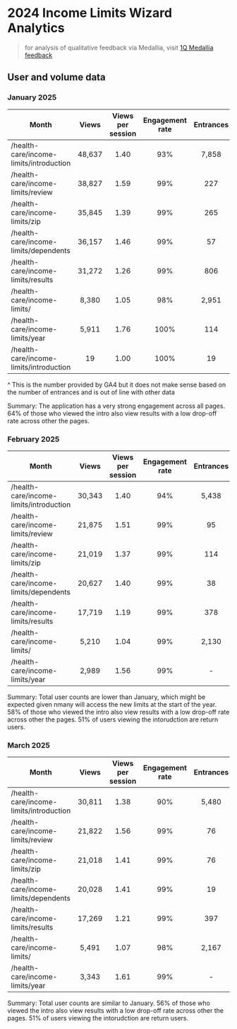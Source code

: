 # 2024 Income Limits Wizard Analytics

> for analysis of qualitative feedback via Medallia, visit [1Q Medallia feedback](https://github.com/department-of-veterans-affairs/va.gov-team/blob/master/products/income-limits-app/analytics/1q2025-medallia.md#medallia-feedback---1q-2025)

## User and volume data

### January 2025

|  Month	 | 	 Views 	 | 	 Views per session 	 | 	Engagement rate	 | 	 Entrances 	 | 	 Exits 	 | 	 Returning users 	 | 	 Total users 	 | 
|	---	|	 :---:	|	 :---:	|	 :---:	|	 :---: 	|	  :---: 	|	 :---:	|	  :---:	|
 | 	 /health-care/income-limits/introduction 	 | 	 48,637	 | 	 1.40 	 | 	93%	 | 	 7,858 	 | 	 7,230 	 | 	 15,980 	 | 	 28,622 	 | 
 | 	 /health-care/income-limits/review 	 | 	 38,827 	 | 	 1.59 	 | 	99%	 | 	 227 	 | 	 507 	 | 	 12,251 	 | 	 21,574 	 | 
 | 	 /health-care/income-limits/zip 	 | 	 35,845	 | 	 1.39 	 | 	99%	 | 	 265 	 | 	 636 	 | 	 13,108 	 | 	 23,028 	 | 
 | 	 /health-care/income-limits/dependents 	 | 	 36,157	 | 	 1.46 	 | 	99%	 | 	 57 	 | 	 321 	 | 	 12,456 	 | 	 21,965 	 | 
 | 	 /health-care/income-limits/results 	 | 	 31,272 | 	 1.26 	 | 	99%	 | 	 806 	 | 	 9,144^	 | 	 12,232 	 | 	 21,630 	 | 
 | 	 /health-care/income-limits/ 	 | 	 8,380 	 | 	 1.05 	 | 	98%	 | 	 2,951 	 | 	 95 	 | 	 4,531 	 | 	 7,384 	 | 
 | 	 /health-care/income-limits/year 	 | 	 5,911	 | 	 1.76 	 | 	100%	 | 	 114 	 | 	 56 	 | 	 1,715 	 | 	 3,114 	 | 
 | 	 /health-care/income-limits/introduction 	 | 	 19	 | 	 1.00 	 | 	100%	 | 	 19 	 | 	 -   	 | 	 19 	 | 	 19 	 | 

^ This is the number provided by GA4 but it does not make sense based on the number of entrances and is out of line with other data

Summary: The application has a very strong engagement across all pages. 64% of those who viewed the intro also view results with a low drop-off rate across other the pages.
 
### February 2025

|  Month	 | 	 Views 	 | 	 Views per session 	 | 	Engagement rate	 | 	 Entrances 	 | 	 Exits 	 | 	 Returning users 	 | 	 Total users 	 | 
|	---	|	 :---:	|	 :---:	|	 :---:	|	 :---: 	|	  :---: 	|	 :---:	|	  :---:	|
 | 	 /health-care/income-limits/introduction 	 | 	 30,343 	 | 	 1.40 	 | 	94%	 | 	 5,438 	 | 	 4,620 	 | 	 9,584 	 | 	 18,516 	 | 
 | 	 /health-care/income-limits/review 	 | 	 21,875 	 | 	 1.51 	 | 	99%	 | 	 95 	 | 	 264 	 | 	 6,787 	 | 	 13,332 	 | 
 | 	 /health-care/income-limits/zip 	 | 	 21,019 	 | 	 1.37 	 | 	99%	 | 	 114 	 | 	 396 	 | 	 7,253 	 | 	 14,134 	 | 
 | 	 /health-care/income-limits/dependents 	 | 	 20,627 	 | 	 1.40 	 | 	99%	 | 	 38 	 | 	 266 	 | 	 6,918 	 | 	 13,574 	 | 
 | 	 /health-care/income-limits/results 	 | 	 17,719 	 | 	 1.19 	 | 	99%	 | 	 378 	 | 	 5,097 	 | 	 6,806 	 | 	 13,369 	 | 
 | 	 /health-care/income-limits/ 	 | 	 5,210 	 | 	 1.04 	 | 	99%	 | 	 2,130 	 | 	 57 	 | 	 2,927 	 | 	 4,736 	 | 
 | 	 /health-care/income-limits/year 	 | 	 2,989 	 | 	 1.56 	 | 	99%	 | 	 -   	 | 	 76 	 | 	 895 	 | 	 1,865 	 | 

Summary: Total user counts are lower than January, which might be expected given nmany will access the new limits at the start of the year. 58% of those who viewed the intro also view results with a low drop-off rate across other the pages. 51% of users viewing the intorudction are return users.

### March 2025

|  Month	 | 	 Views 	 | 	 Views per session 	 | 	Engagement rate	 | 	 Entrances 	 | 	 Exits 	 | 	 Returning users 	 | 	 Total users 	 | 
|	---	|	 :---:	|	 :---:	|	 :---:	|	 :---: 	|	  :---: 	|	 :---:	|	  :---:	|
 | 	 /health-care/income-limits/introduction 	 | 	 30,811 	 | 	 1.38 	 | 	90%	 | 	 5,480 	 | 	 5,328 	 | 	 9,659 	 | 	 19,038 	 | 
 | 	 /health-care/income-limits/review 	 | 	 21,822 	 | 	 1.56 	 | 	99%	 | 	 76 	 | 	 453 	 | 	 6,675 	 | 	 13,052 	 | 
 | 	 /health-care/income-limits/zip 	 | 	 21,018 	 | 	 1.41 	 | 	99%	 | 	 76 	 | 	 379 	 | 	 7,086 	 | 	 13,985 	 | 
 | 	 /health-care/income-limits/dependents 	 | 	 20,028 	 | 	 1.41 	 | 	99%	 | 	 19 	 | 	 189 	 | 	 6,731 	 | 	 13,295 	 | 
 | 	 /health-care/income-limits/results 	 | 	 17,269 	 | 	 1.21 	 | 	99%	 | 	 397 	 | 	 5,024 	 | 	 6,694 	 | 	 13,071 	 | 
 | 	 /health-care/income-limits/ 	 | 	 5,491 	 | 	 1.07 	 | 	98%	 | 	 2,167 	 | 	 19 	 | 	 2,704 	 | 	 4,829 	 | 
 | 	 /health-care/income-limits/year 	 | 	 3,343 	 | 	 1.61 	 | 	99%	 | 	 -   	 | 	 152 	 | 	 914 	 | 	 2,032 	 | 

Summary: Total user counts are similar to January. 56% of those who viewed the intro also view results with a low drop-off rate across other the pages. 51% of users viewing the intorudction are return users.
